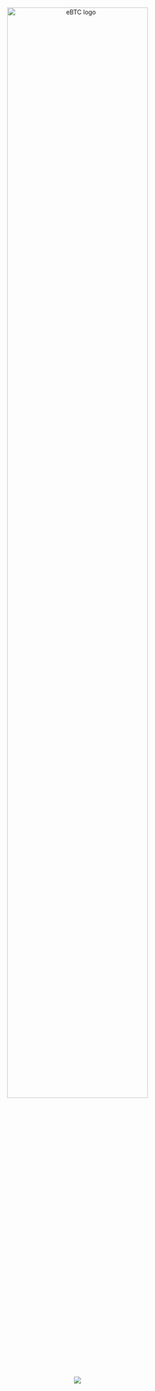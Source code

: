 </br>
<p style="text-align: center" align="center">
  <a href="https://badger.com" target="_blank"><img src="https://i.imgur.com/jaz6Tr8.png" width="80%" alt="eBTC logo"/></a>
</p>

  <div align="center" style="height:70%">
    <img src="https://i.imgur.com/mJVsFnz.gif" />
  </div>

<div align="center">
  <div align="center">
    Demo: <a href="https://imzapping.in/#/issuance?token=0xc3ac2836FadAD8076bfB583150447a8629658591">ImZapping.In</a>
  </div>
  
  <h6>Powered by Reserve Protocol, Curve, Aave, Compound</h6>
</div>
## Installation
To utilize the repository and run tests against the zap:

```bash
yarn install --frozen-lockfile
npx hardhat test test/zap/Zapper.test.ts
```

## Overview

The Reserve Zap allows for entering/exiting any rToken positions supporting a wide array of ERC20 assets, including:

- Most stable coins available on Curve
- WBTC
- WETH
- All Compound v2 markets
- Select Static Aave markets

## Usage

The demo at <a href="https://imzapping.in/#/issuance?token=0xc3ac2836FadAD8076bfB583150447a8629658591">ImZapping.In</a> requires connecting to a forked mainnet in MetaMask:
| Variable | Value |
|--------------|------------------------------------------------------|
| Network Name | Forked ETH |
| Chain ID | 31337 |
| RPC URL | 3c28-2001-569-7bc0-ff00-29a5-9c29-85a3-11f8.ngrok.io |
| Symbol | ETH |
Thereafter, the demo can be used to interact with the zap functionality (where all transactions/transfers are inconsequential). Some latency can be expected when running the demo as it relies on connecting to locally running nodes on non-production hardware.

## Motivation

The goal of the zapper is to allow users to enter/exit an rToken position in a single click and with a single token of interest, which significantly reduces the friction to entering and exiting an rToken position. Take for example the following scenarios:

> Scenario 1
>
> **A user is interested in entering an RSV position. The user has onboarded Ethereum recently, and only owns Ethereum in their wallet.**

The current mint flow for this position:

- Purchase BUSD
- Purchase USDC
- Mint RSV

This RSV baseline example is not so bad.
The Reserve Protocol, however, supports much more flexible options, which can result in the user experience becoming increasingly complex.

> Scenario 2
>
> **A user is interested in entering an Bogota Token position. The user has onboarded Ethereum recently, and only owns Ethereum in their wallet.**

The current mint flow for this position:

- Purchase DAI
- Deposit DAI into Compound
- Purchase USDC
- Deposit USDC into Compound
- Purchase USDT
- Deposit USDT into Compound
- Mint RSV

Entering this position can be become inhibitive to user experience for more complex offerings.
Utilizing the Reserve Zap allows for a one click enter into both scenarios above.

> Scenario 3
>
> **A user is interested in entering an Bogota Token position. The user has onboarded Ethereum recently, and only owns Ethereum in their wallet. They utilize the Reserve Zap to enter their position.**

The current mint flow for this position:

- Wrap ETH to WETH
- ⚡ `zapIn` utilizing WETH for the Bogota Token

## Technical Highlights

The solution implements three main contracts to create a flexible zap framework with no off-chain reliance.

- [Zapper.sol](/contracts/zap/Zapper.sol)
  - the external `zapIn` or `zapOut` functions serve as the entry point
  - both invoke the router's `swap` function to make the appropriate conversions
- [ZapRouter.sol](/contracts/zap/ZapRouter.sol)
  - the router is a permissioned contract responsible for handling all swap logic on behalf of the zapper contract
  - the current implementation relies on Curve to perform swaps between input, output, and/or collateral tokens (stablecoins and crypto assets are well supported with deep liquidity)
- [ZapRouterAdapater.sol](/contracts/zap/interfaces/IRouterAdapter.sol)
  - see below

## Extending Reserve Zap

Currently tokens available are limited to those that may be resolved and swapped via the Curve router. However, through zap adaters, there is limitless flexibility to allow for any DeFi legos to be used in the zap framework. Router adapters are contracts that can be registered on the zap router to support activities specific to protocols.

Adapters have been written to provide zap support for all of Reserve Protocol's currently supported collaterals. The provided [Aave](/contracts/zap/StaticAaveRouterAdapter.sol) and [Compound](/contracts/zap/CompoundRouterAdapter.sol) adapters allow for depositing and withdrawing assets to/from these respective protocols. In Aave's case this additionally includes connecting to custom static wrapper contracts

Routing updates require a new router to be registered with the zap router by the Zap Manager.

## Appendix

### Test Results from [Zapper.test.ts](test/zap/Zapper.test.ts)

```
┌─────────┬──────────────────┬─────────────┬──────────────────────────────┬──────────────┬──────────────┬────────────┐
│ (index) │       from       │ tokenAmount │              to              │ rTokenAmount │ redeemAmount │ efficiency │
├─────────┼──────────────────┼─────────────┼──────────────────────────────┼──────────────┼──────────────┼────────────┤
│    0    │  'Wrapped BTC'   │   '0.50'    │           'RToken'           │  '9563.27'   │    '0.50'    │  '99.37%'  │
│    1    │  'Wrapped BTC'   │   '0.50'    │ 'Frictionless auction token' │  '2663.23'   │    '0.50'    │  '99.32%'  │
│    2    │  'Wrapped BTC'   │   '0.50'    │        'Bogota Test'         │  '8134.80'   │    '0.50'    │  '99.27%'  │
│    3    │  'Wrapped BTC'   │   '0.50'    │            'RUSD'            │  '8133.45'   │    '0.50'    │  '99.26%'  │
│    4    │ 'Wrapped Ether'  │   '1.00'    │           'RToken'           │  '1301.94'   │    '0.99'    │  '99.37%'  │
│    5    │ 'Wrapped Ether'  │   '1.00'    │ 'Frictionless auction token' │   '393.08'   │    '0.99'    │  '99.35%'  │
│    6    │ 'Wrapped Ether'  │   '1.00'    │        'Bogota Test'         │  '1200.54'   │    '0.99'    │  '99.28%'  │
│    7    │ 'Wrapped Ether'  │   '1.00'    │            'RUSD'            │  '1200.41'   │    '0.99'    │  '99.26%'  │
│    8    │    'USD Coin'    │ '10000.00'  │           'RToken'           │  '9949.12'   │  '9948.01'   │  '99.48%'  │
│    9    │    'USD Coin'    │ '10000.00'  │ 'Frictionless auction token' │  '3256.13'   │  '9948.01'   │  '99.48%'  │
│   10    │    'USD Coin'    │ '10000.00'  │        'Bogota Test'         │  '9944.48'   │  '9942.77'   │  '99.43%'  │
│   11    │    'USD Coin'    │ '10000.00'  │            'RUSD'            │  '9943.60'   │  '9961.55'   │  '99.62%'  │
│   12    │ 'Dai Stablecoin' │ '10000.00'  │           'RToken'           │  '9950.00'   │  '9962.50'   │  '99.62%'  │
│   13    │ 'Dai Stablecoin' │ '10000.00'  │ 'Frictionless auction token' │  '3256.43'   │  '9975.00'   │  '99.75%'  │
│   14    │ 'Dai Stablecoin' │ '10000.00'  │        'Bogota Test'         │  '9945.38'   │  '9943.77'   │  '99.44%'  │
│   15    │ 'Dai Stablecoin' │ '10000.00'  │            'RUSD'            │  '9944.50'   │  '9959.07'   │  '99.59%'  │
│   16    │   'Tether USD'   │ '10000.00'  │           'RToken'           │  '9949.32'   │  '9948.01'   │  '99.48%'  │
│   17    │   'Tether USD'   │ '10000.00'  │ 'Frictionless auction token' │  '3255.14'   │  '9950.08'   │  '99.50%'  │
│   18    │   'Tether USD'   │ '10000.00'  │        'Bogota Test'         │  '9941.44'   │  '9944.10'   │  '99.44%'  │
│   19    │   'Tether USD'   │ '10000.00'  │            'RUSD'            │  '9940.56'   │  '9943.11'   │  '99.43%'  │
│   20    │  'Binance USD'   │ '10000.00'  │           'RToken'           │  '9945.67'   │  '9941.99'   │  '99.42%'  │
│   21    │  'Binance USD'   │ '10000.00'  │ 'Frictionless auction token' │  '3254.67'   │  '9942.85'   │  '99.43%'  │
│   22    │  'Binance USD'   │ '10000.00'  │        'Bogota Test'         │  '9940.02'   │  '9936.45'   │  '99.36%'  │
│   23    │  'Binance USD'   │ '10000.00'  │            'RUSD'            │  '9939.14'   │  '9958.52'   │  '99.59%'  │
│   24    │      'Frax'      │ '10000.00'  │           'RToken'           │  '9941.71'   │  '9941.06'   │  '99.41%'  │
│   25    │      'Frax'      │ '10000.00'  │ 'Frictionless auction token' │  '3254.17'   │  '9940.95'   │  '99.41%'  │
│   26    │      'Frax'      │ '10000.00'  │        'Bogota Test'         │  '9938.49'   │  '9937.86'   │  '99.38%'  │
│   27    │      'Frax'      │ '10000.00'  │            'RUSD'            │  '9935.90'   │  '9938.75'   │  '99.39%'  │
└─────────┴──────────────────┴─────────────┴──────────────────────────────┴──────────────┴──────────────┴────────────┘
```
